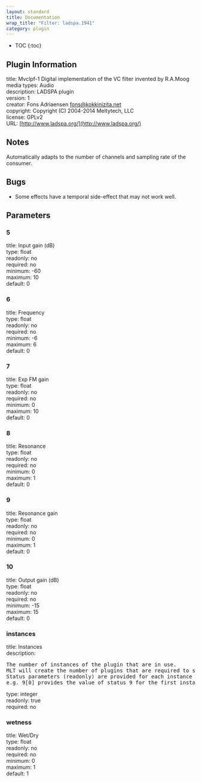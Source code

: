 ```yaml
---
layout: standard
title: Documentation
wrap_title: "Filter: ladspa.1941"
category: plugin
---
```

* TOC
{:toc}

## Plugin Information

title: Mvclpf-1   Digital implementation of the VC filter invented by R.A.Moog  
media types:
Audio  
description: LADSPA plugin  
version: 1  
creator: Fons Adriaensen <fons@kokkinizita.net>  
copyright: Copyright (C) 2004-2014 Meltytech, LLC  
license: GPLv2  
URL: [http://www.ladspa.org/](http://www.ladspa.org/)  

## Notes

Automatically adapts to the number of channels and sampling rate of the consumer.

## Bugs

* Some effects have a temporal side-effect that may not work well.


## Parameters

### 5

title: Input gain (dB)    
type: float  
readonly: no  
required: no  
minimum: -60  
maximum: 10  
default: 0  

### 6

title: Frequency    
type: float  
readonly: no  
required: no  
minimum: -6  
maximum: 6  
default: 0  

### 7

title: Exp FM gain    
type: float  
readonly: no  
required: no  
minimum: 0  
maximum: 10  
default: 0  

### 8

title: Resonance    
type: float  
readonly: no  
required: no  
minimum: 0  
maximum: 1  
default: 0  

### 9

title: Resonance gain    
type: float  
readonly: no  
required: no  
minimum: 0  
maximum: 1  
default: 0  

### 10

title: Output gain (dB)    
type: float  
readonly: no  
required: no  
minimum: -15  
maximum: 15  
default: 0  

### instances

title: Instances    
description:
<pre>
The number of instances of the plugin that are in use.
MLT will create the number of plugins that are required to support the number of audio channels.
Status parameters (readonly) are provided for each instance and are accessed by specifying the instance number after the identifier (starting at zero).
e.g. 9[0] provides the value of status 9 for the first instance.
</pre>
type: integer  
readonly: true  
required: no  

### wetness

title: Wet/Dry    
type: float  
readonly: no  
required: no  
minimum: 0  
maximum: 1  
default: 1  

